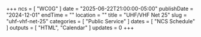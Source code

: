 +++
ncs = [ "WC0G" ]
date = "2025-06-22T21:00:00-05:00"
publishDate = "2024-12-01"
endTime = ""
location = ""
title = "UHF/VHF Net 25"
slug = "uhf-vhf-net-25"
categories = [ "Public Service" ]
dates = [ "NCS Schedule" ]
outputs = [ "HTML", "Calendar" ]
updates = 0
+++
